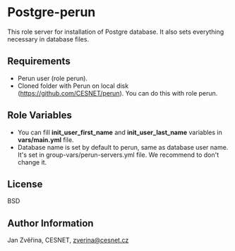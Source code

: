 Postgre-perun
========

This role server for installation of Postgre database. It also sets everything necessary in database files.


Requirements
------------

 - Perun user (role perun).
 - Cloned folder with Perun on local disk (https://github.com/CESNET/perun). You can do this with role perun.


Role Variables
--------------

 - You can fill **init_user_first_name** and **init_user_last_name** variables in **vars/main.yml** file.
 - Database name is set by default to perun, same as database user name. It's set in group-vars/perun-servers.yml file. We recommend to don't change it.

License
-------

BSD

Author Information
------------------

Jan Zvěřina, CESNET, zverina@cesnet.cz
